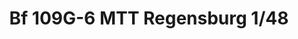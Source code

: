 ---
title: "Bf 109G-6 MTT Regensburg  1/48"
price: 2200 
desc: "WEEKEND EDITION, Bf 109G-6 MTT Regensburg  1/48, razmera: 1/48"
img_path: "/assets/img/84143.jpg"
brand: EDUARD
available: false
special_offer: false
new: false
soon: false
cat: "Plasticne-Makete"
subcat: "PM-EDUARD"
subsubcat: ""
sifra: "84143"
---